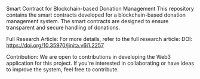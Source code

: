 Smart Contract for Blockchain-based Donation Management
This repository contains the smart contracts developed for a blockchain-based donation management system. The smart contracts are designed to ensure transparent and secure handling of donations.

Full Research Article:
For more details, refer to the full research article: DOI: https://doi.org/10.35970/jinita.v6i1.2257

Contribution:
We are open to contributions in developing the Web3 application for this project. If you're interested in collaborating or have ideas to improve the system, feel free to contribute.
